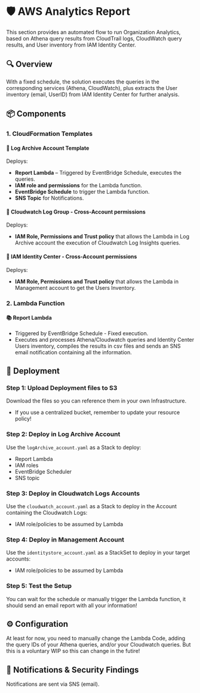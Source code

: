 # 🛡️ AWS Analytics Report

This section provides an automated flow to run Organization Analytics, based on Athena query results from CloudTrail logs, CloudWatch query results, and User inventory from IAM Identity Center.

## 🔍 Overview

With a fixed schedule, the solution executes the queries in the corresponding services (Athena, CloudWatch), plus extracts the User inventory (email, UserID) from IAM Identity Center for further analysis.

## 📦 Components

### 1. CloudFormation Templates

#### 📄 Log Archive Account Template
Deploys:
- **Report Lambda** – Triggered by EventBridge Schedule, executes the queries.
- **IAM role and permissions** for the Lambda function.
- **EventBridge Schedule** to trigger the Lambda function.
- **SNS Topic** for Notifications.

#### 🧩 Cloudwatch Log Group - Cross-Account permissions
Deploys:
- **IAM Role, Permissions and Trust policy** that allows the Lambda in Log Archive account the execution of Cloudwatch Log Insights queries.

#### 🧩 IAM Identity Center - Cross-Account permissions
Deploys:
- **IAM Role, Permissions and Trust policy** that allows the Lambda in Management account to get the Users Inventory.

### 2. Lambda Function

#### 📚 Report Lambda
- Triggered by EventBridge Schedule - Fixed execution.
- Executes and processes Athena/Cloudwatch queries and Identity Center Users inventory, compiles the results in csv files and sends an SNS email notification containing all the information.

## 🚀 Deployment

### Step 1: Upload Deployment files to S3
Download the files so you can reference them in your own Infrastructure. 
- If you use a centralized bucket, remember to update your resource policy!

### Step 2: Deploy in Log Archive Account
Use the `logArchive_account.yaml` as a Stack to deploy:
- Report Lambda
- IAM roles
- EventBridge Scheduler
- SNS topic

### Step 3: Deploy in Cloudwatch Logs Accounts
Use the `cloudwatch_account.yaml` as a Stack to deploy in the Account containing the Cloudwatch Logs:
- IAM role/policies to be assumed by Lambda

### Step 4: Deploy in Management Account
Use the `identitystore_account.yaml` as a StackSet to deploy in your target accounts:
- IAM role/policies to be assumed by Lambda

### Step 5: Test the Setup
You can wait for the schedule or manually trigger the Lambda function, it should send an email report with all your information!

## ⚙️ Configuration
At least for now, you need to manually change the Lambda Code, adding the query IDs of your Athena queries, and/or your Cloudwatch queries. But this is a voluntary WIP so this can change in the futire!

## 📧 Notifications & Security Findings
Notifications are sent via SNS (email).
